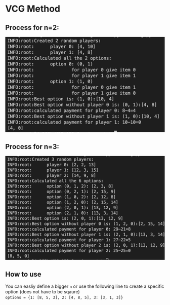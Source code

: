 # VCG Method
## Process for n=2:
![png](2players.png)

## Process for n=3:
![png](3players.png)

## How to use
You can easliy define a bigger `n` or use the following line to create a specific option (does not have to be sqaure) <br>
`options = {1: [8, 5, 3], 2: [4, 8, 5], 3: [3, 1, 3]}`